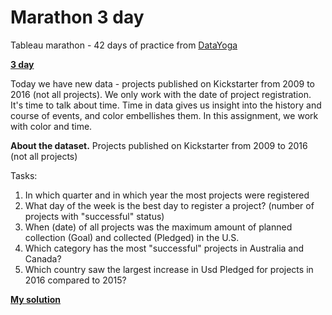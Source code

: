 # Marathon 3 day

Tableau marathon - 42 days of practice from [DataYoga](https://tableau.pro/bookofmarathon42)

[**3 day**](https://tableau.pro/m03)

Today we have new data - projects published on Kickstarter from 2009 to 2016 (not all projects). We only work with the date of project registration.
It's time to talk about time. Time in data gives us insight into the history and course of events, and color embellishes them. In this assignment, we work with color and time.

**About the dataset.**
Projects published on Kickstarter from 2009 to 2016 (not all projects)

Tasks:
1. In which quarter and in which year the most projects were registered
2. What day of the week is the best day to register a project? (number of projects with "successful" status)
3. When (date) of all projects was the maximum amount of planned collection (Goal) and collected (Pledged) in the U.S.
4. Which category has the most "successful" projects in Australia and Canada?
5. Which country saw the largest increase in Usd Pledged for projects in 2016 compared to 2015?

[**My solution**](https://public.tableau.com/app/profile/resong/viz/TableauMarathon-DataYoga-Day3/TableauMarathon-DataYoga-Day3)
